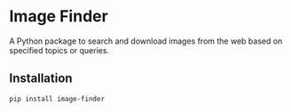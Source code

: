# Image Finder

A Python package to search and download images from the web based on specified topics or queries.

## Installation

```bash
pip install image-finder